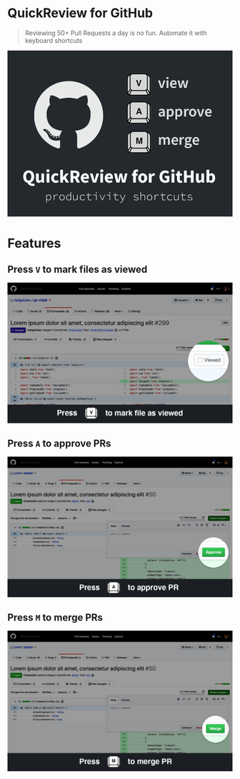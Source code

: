 # QuickReview for GitHub

> Reviewing 50+ Pull Requests a day is no fun. Automate it with keyboard shortcuts

![](media/promo/large%20promo%20tile.png)

# Features

## Press `V` to mark files as viewed

![](media/feature%20screens/screen%2001%20view.png)

## Press `A` to approve PRs

![](media/feature%20screens/screen%2002%20approve.png)


## Press `M` to merge PRs

![](media/feature%20screens/screen%2003%20merge.png)
